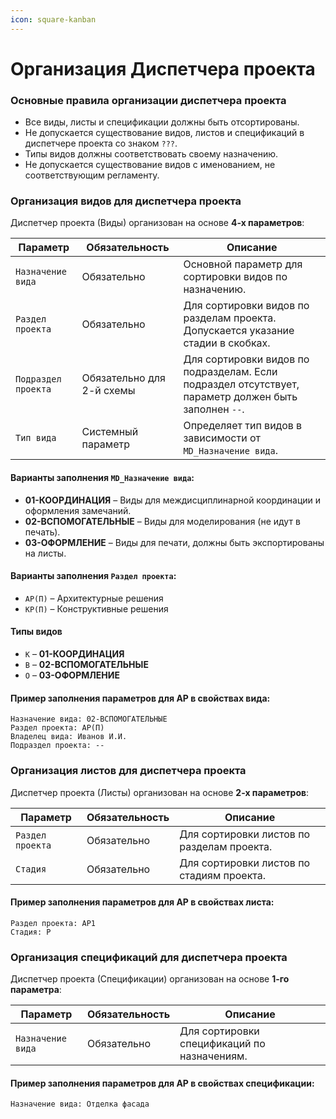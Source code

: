 ```yaml
---
icon: square-kanban
---
```


# Организация Диспетчера проекта

### Основные правила организации диспетчера проекта

* Все виды, листы и спецификации должны быть отсортированы.
* Не допускается существование видов, листов и спецификаций в диспетчере проекта со знаком `???`.
* Типы видов должны соответствовать своему назначению.
* Не допускается существование видов с именованием, не соответствующим регламенту.

### Организация видов для диспетчера проекта

Диспетчер проекта (Виды) организован на основе **4-х параметров**:

| Параметр            | Обязательность            | Описание                                                                                             |
| ------------------- | ------------------------- | ---------------------------------------------------------------------------------------------------- |
| `Назначение вида`   | Обязательно               | Основной параметр для сортировки видов по назначению.                                                |
| `Раздел проекта`    | Обязательно               | Для сортировки видов по разделам проекта. Допускается указание стадии в скобках.                     |
| `Подраздел проекта` | Обязательно для 2-й схемы | Для сортировки видов по подразделам. Если подраздел отсутствует, параметр должен быть заполнен `--`. |
| `Тип вида`          | Системный параметр        | Определяет тип видов в зависимости от `MD_Назначение вида`.                                          |

#### Варианты заполнения `MD_Назначение вида`:

* **01-КООРДИНАЦИЯ** – Виды для междисциплинарной координации и оформления замечаний.
* **02-ВСПОМОГАТЕЛЬНЫЕ** – Виды для моделирования (не идут в печать).
* **03-ОФОРМЛЕНИЕ** – Виды для печати, должны быть экспортированы на листы.

#### Варианты заполнения `Раздел проекта`:

* `АР(П)` – Архитектурные решения
* `КР(П)` – Конструктивные решения

#### Типы видов

* `К` – **01-КООРДИНАЦИЯ**
* `В` – **02-ВСПОМОГАТЕЛЬНЫЕ**
* `О` – **03-ОФОРМЛЕНИЕ**

#### Пример заполнения параметров для АР в свойствах вида:

```
Назначение вида: 02-ВСПОМОГАТЕЛЬНЫЕ
Раздел проекта: АР(П)
Владелец вида: Иванов И.И.
Подраздел проекта: --
```

### Организация листов для диспетчера проекта

Диспетчер проекта (Листы) организован на основе **2-х параметров**:

| Параметр         | Обязательность | Описание                                   |
| ---------------- | -------------- | ------------------------------------------ |
| `Раздел проекта` | Обязательно    | Для сортировки листов по разделам проекта. |
| `Стадия`         | Обязательно    | Для сортировки листов по стадиям проекта.  |

#### Пример заполнения параметров для АР в свойствах листа:

```
Раздел проекта: АР1
Стадия: Р
```

### Организация спецификаций для диспетчера проекта

Диспетчер проекта (Спецификации) организован на основе **1-го параметра**:

| Параметр          | Обязательность | Описание                                    |
| ----------------- | -------------- | ------------------------------------------- |
| `Назначение вида` | Обязательно    | Для сортировки спецификаций по назначениям. |

#### Пример заполнения параметров для АР в свойствах спецификации:

```
Назначение вида: Отделка фасада
```
